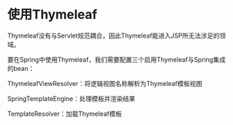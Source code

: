 使用Thymeleaf
==================
Thymeleaf没有与Servlet规范耦合，因此Thymeleaf能进入JSP所无法涉足的领域。

要在Spring中使用Thymeleaf，我们需要配置三个启用Thymeleaf与Spring集成的bean：

ThymeleafViewResolver：将逻辑视图名称解析为Thymeleaf模板视图

SpringTemplateEngine：处理模板并渲染结果

TemplateResolver：加载Thymeleaf模板

